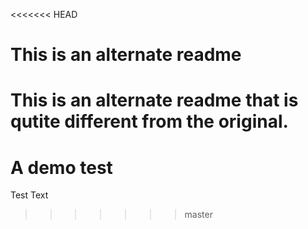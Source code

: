 <<<<<<< HEAD
# This is an alternate readme 
This is an alternate readme that is qutite different from the original. 
=======
# A demo test

Test Text 
>>>>>>> master
